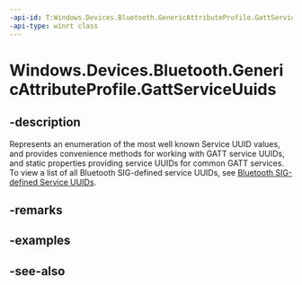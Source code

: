 ```yaml
---
-api-id: T:Windows.Devices.Bluetooth.GenericAttributeProfile.GattServiceUuids
-api-type: winrt class
---
```


<!-- Class syntax.
public class GattServiceUuids 
-->

# Windows.Devices.Bluetooth.GenericAttributeProfile.GattServiceUuids

## -description
Represents an enumeration of the most well known Service UUID values, and provides convenience methods for working with GATT service UUIDs, and static properties providing service UUIDs for common GATT services. To view a list of all Bluetooth SIG-defined service UUIDs, see [Bluetooth SIG-defined Service UUIDs](http://go.microsoft.com/fwlink/p/?LinkId=391801).



## -remarks

## -examples

## -see-also
